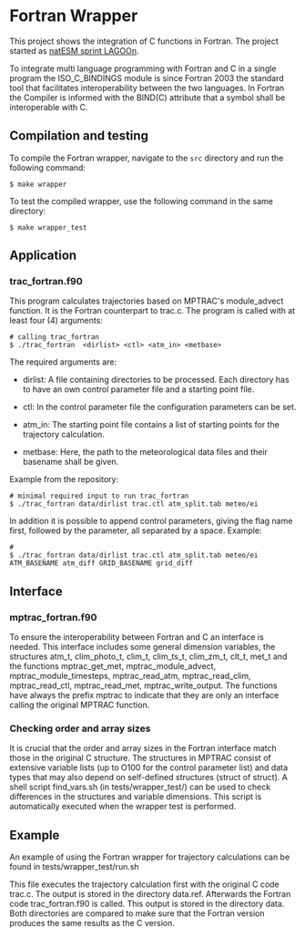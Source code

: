 # Fortran Wrapper

This project shows the integration of C functions in Fortran. The project started as [natESM sprint LAGOOn](https://www.nat-esm.de/services/support-through-sprints/documentation).

To integrate multi language programming with Fortran and C in a single program the ISO_C_BINDINGS <!-- https://gcc.gnu.org/onlinedocs/gfortran/ISO_005fC_005fBINDING.html --> module is since Fortran 2003 the standard tool that facilitates interoperability between the two languages. In Fortran the Compiler is informed with the BIND(C) attribute that a symbol shall be interoperable with C.

## Compilation and testing

To compile the Fortran wrapper, navigate to the `src` directory and run the following command:

```
$ make wrapper
```

To test the compiled wrapper, use the following command in the same directory:

```
$ make wrapper_test
```

## Application

### trac_fortran.f90

This program calculates trajectories based on MPTRAC's module_advect function. It is the Fortran counterpart to trac.c. The program is called with at least four (4) arguments:

```
# calling trac_fortran
$ ./trac_fortran  <dirlist> <ctl> <atm_in> <metbase>
```

The required arguments are:

* dirlist: A file containing directories to be processed. Each directory has to have an own control parameter file and a starting point file.

* ctl: In the control parameter file the configuration parameters can be set.

* atm_in: The starting point file contains a list of starting points for the trajectory calculation.

* metbase: Here, the path to the meteorological data files and their basename shall be given.

Example from the repository:

```
# minimal required input to run trac_fortran
$ ./trac_fortran data/dirlist trac.ctl atm_split.tab meteo/ei
```

In addition it is possible to append control parameters, giving the flag name first, followed by the parameter, all separated by a space. Example:

```
#
$ ./trac_fortran data/dirlist trac.ctl atm_split.tab meteo/ei ATM_BASENAME atm_diff GRID_BASENAME grid_diff
```

## Interface

### mptrac_fortran.f90

To ensure the interoperability between Fortran and C an interface is needed. This interface includes some general dimension variables, the structures atm_t, clim_photo_t, clim_t, clim_ts_t, clim_zm_t, clt_t, met_t and the functions mptrac_get_met, mptrac_module_advect, mptrac_module_timesteps, mptrac_read_atm, mptrac_read_clim, mptrac_read_ctl, mptrac_read_met, mptrac_write_output. The functions have always the prefix mptrac to indicate that they are only an interface calling the original MPTRAC function.

### Checking order and array sizes

It is crucial that the order and array sizes in the Fortran interface match those in the original C structure. The structures in MPTRAC consist of extensive variable lists (up to O100 for the control parameter list) and data types that may also depend on self-defined structures (struct of struct). A shell script find_vars.sh (in tests/wrapper_test/) can be used to check differences in the structures and variable dimensions. This script is automatically executed when the wrapper test is performed.

## Example

An example of using the Fortran wrapper for trajectory calculations can be found in tests/wrapper_test/run.sh

This file executes the trajectory calculation first with the original C code trac.c. The output is stored in the directory data.ref. Afterwards the Fortran code trac_fortran.f90 is called. This output is stored in the directory data. Both directories are compared to make sure that the Fortran version produces the same results as the C version.
